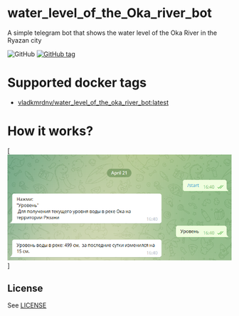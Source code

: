# water_level_of_the_Oka_river_bot
A simple telegram bot that shows the water level of the Oka River in the Ryazan city

![GitHub](https://img.shields.io/github/license/v-kamerdinerov/water_level_of_the_Oka_river_bot)
[![GitHub tag](https://img.shields.io/github/tag/v-kamerdinerov/water_level_of_the_Oka_river_bot.svg)](https://github.com/v-kamerdinerov/water_level_of_the_Oka_river_bot/tags)

# Supported docker tags

-   [vladkmrdnv/water_level_of_the_oka_river_bot:latest]((https://hub.docker.com/repository/docker/vladkmrdnv/water_level_of_the_oka_river_bot))


# How it works?

[![Example](img/example.png)]

## License

See [LICENSE](LICENSE.md)